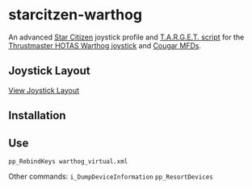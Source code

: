 # starcitzen-warthog

An advanced [Star Citizen](https://robertsspaceindustries.com/about-the-game)
joystick profile and [T.A.R.G.E.T. script](http://www.thrustmaster.com/en_US/products/target)
for the [Thrustmaster HOTAS Warthog joystick](http://www.thrustmaster.com/en_US/products/hotas-warthog)
and [Cougar MFDs](http://www.thrustmaster.com/en_US/products/hotas-cougar).


## Joystick Layout

[View Joystick Layout](joystick_layout.svg)


## Installation

## Use

```text
pp_RebindKeys warthog_virtual.xml
```

Other commands:
`i_DumpDeviceInformation`
`pp_ResortDevices`
